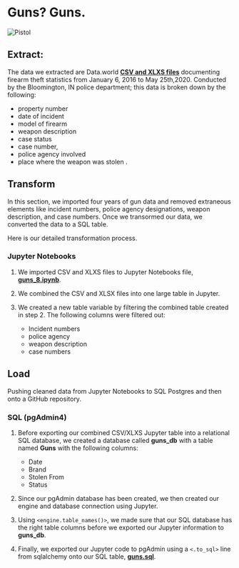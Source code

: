 # Guns? Guns.
![Pistol](https://upload.wikimedia.org/wikipedia/commons/4/4f/SIG_Pro_by_Augustas_Didzgalvis.jpg)

## Extract: 
The data we extracted are Data.world [**CSV and XLXS files**](https://data.world/city-of-bloomington/ff8cb100-017d-44ef-a05a-37a19ec44611
) documenting firearm theft statistics from January 6, 2016 to May 25th,2020. Conducted by the Bloomington, IN police department; this data is broken down by the following:
* property number 
* date of incident 
* model of firearm
* weapon description 
* case status
* case number,
* police agency involved
* place where the weapon was stolen . 


## Transform
 In this section, we imported four years of gun data and removed extraneous elements like incident numbers, police agency designations, weapon description, and case numbers. Once we transormed our data, we converted the data to a SQL table.
 
 Here is our detailed transformation process. 

### Jupyter Notebooks
1. We imported CSV and XLXS files to Jupyter Notebooks file, [**guns_8.ipynb**](https://github.com/AllCAPs788/ETL_group_7/blob/master/guns_7.ipynb).
2. We combined the CSV and XLSX files into one large table in Jupyter. 
    
3. We created a new table variable by filtering the combined table created in step 2. The following columns were filtered out: 
    * Incident numbers
    * police agency
    * weapon description
    * case numbers


## Load 
Pushing cleaned data from Jupyter Notebooks to SQL Postgres and then onto a GitHub repository.

### SQL (pgAdmin4)
1. Before exporting our combined CSV/XLXS Jupyter table into a relational SQL database, we created a database called **guns_db** with a table named **Guns** with the following columns:

    * Date
    * Brand
    * Stolen From
    * Status

2. Since our pgAdmin database has been created, we then created our engine and database connection using Jupyter. 
3. Using `<engine.table_names()>`, we made sure that our SQL database has the right table columns before we exported our Jupyter information to **guns_db**.
4. Finally, we exported our Jupyter code to pgAdmin using a `<.to_sql>` line from sqlalchemy onto our SQL table, [**guns.sql**](https://github.com/AllCAPs788/ETL_group_7/blob/master/guns.sql).

   

        
  










